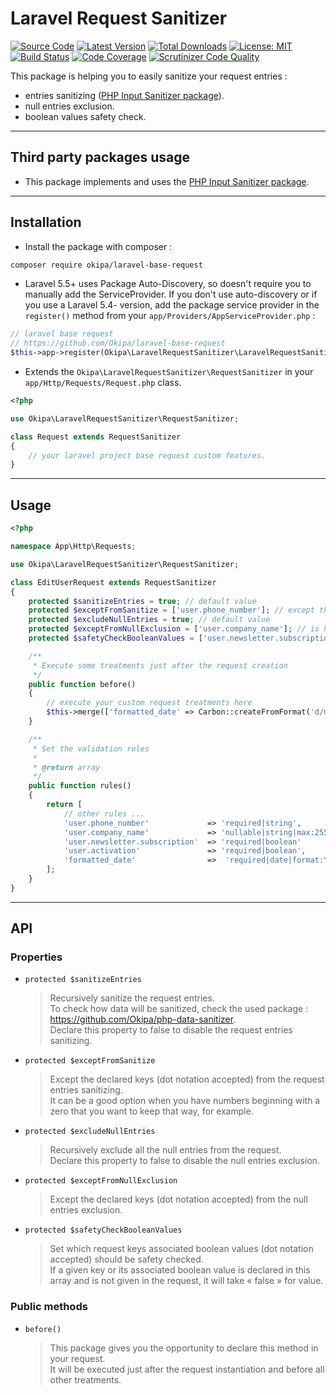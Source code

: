 # Laravel Request Sanitizer

[![Source Code](https://img.shields.io/badge/source-okipa/php--data--sanitizer-blue.svg)](https://github.com/Okipa/laravel-request-sanitizer)
[![Latest Version](https://img.shields.io/github/release/okipa/laravel-request-sanitizer.svg?style=flat-square)](https://github.com/Okipa/laravel-request-sanitizer/releases)
[![Total Downloads](https://img.shields.io/packagist/dt/okipa/laravel-request-sanitizer.svg?style=flat-square)](https://packagist.org/packages/okipa/laravel-request-sanitizer)
[![License: MIT](https://img.shields.io/badge/License-MIT-blue.svg)](https://opensource.org/licenses/MIT)
[![Build Status](https://scrutinizer-ci.com/g/Okipa/laravel-request-sanitizer/badges/build.png?b=master)](https://scrutinizer-ci.com/g/Okipa/laravel-request-sanitizer/build-status/master)
[![Code Coverage](https://scrutinizer-ci.com/g/Okipa/laravel-request-sanitizer/badges/coverage.png?b=master)](https://scrutinizer-ci.com/g/Okipa/laravel-request-sanitizer/?branch=master)
[![Scrutinizer Code Quality](https://scrutinizer-ci.com/g/Okipa/laravel-request-sanitizer/badges/quality-score.png?b=master)](https://scrutinizer-ci.com/g/Okipa/laravel-request-sanitizer/?branch=master)

This package is helping you to easily sanitize your request entries :
- entries sanitizing ([PHP Input Sanitizer package](https://github.com/ACID-Solutions/input-sanitizer)).
- null entries exclusion.
- boolean values safety check.

------------------------------------------------------------------------------------------------------------------------

## Third party packages usage
- This package implements and uses the [PHP Input Sanitizer package](https://github.com/ACID-Solutions/input-sanitizer).

------------------------------------------------------------------------------------------------------------------------

## Installation

- Install the package with composer :
```bash
composer require okipa/laravel-base-request
```

- Laravel 5.5+ uses Package Auto-Discovery, so doesn't require you to manually add the ServiceProvider.
If you don't use auto-discovery or if you use a Laravel 5.4- version, add the package service provider in the `register()` method from your `app/Providers/AppServiceProvider.php` :
```php
// laravel base request
// https://github.com/Okipa/laravel-base-request
$this->app->register(Okipa\LaravelRequestSanitizer\LaravelRequestSanitizerServiceProvider::class);
```

- Extends the `Okipa\LaravelRequestSanitizer\RequestSanitizer` in your `app/Http/Requests/Request.php` class.

```php
<?php

use Okipa\LaravelRequestSanitizer\RequestSanitizer;

class Request extends RequestSanitizer
{
    // your laravel project base request custom features.
}
```

------------------------------------------------------------------------------------------------------------------------

## Usage

```php
<?php

namespace App\Http\Requests;

use Okipa\LaravelRequestSanitizer\RequestSanitizer;

class EditUserRequest extends RequestSanitizer
{
    protected $sanitizeEntries = true; // default value
    protected $exceptFromSanitize = ['user.phone_number']; // except the phone number from the sanitizing treatment in order to keep the phone number first zero (example : 0240506070)
    protected $excludeNullEntries = true; // default value
    protected $exceptFromNullExclusion = ['user.company_name']; // is kept in the request keys even if its value is null
    protected $safetyCheckBooleanValues = ['user.newsletter.subscription','user.activation']; // will make sure that the declared keys will be returned as boolean values in the request (will take « false » as value if not given)

    /**
     * Execute some treatments just after the request creation
     */
    public function before()
    {
        // execute your custom request treatments here
        $this->merge(['formatted_date' => Carbon::createFromFormat('d/m/Y H:i:s', $this->input('user.created_at')->toDateTimeString()]);
    }

    /**
     * Set the validation rules
     *
     * @return array
     */
    public function rules()
    {
        return [
            // other rules ...
            'user.phone_number'             => 'required|string',
            'user.company_name'             => 'nullable|string|max:255',
            'user.newsletter.subscription'  => 'required|boolean'
            'user.activation'               => 'required|boolean',
            'formatted_date'                =>  'required|date|format:Y-m-d H:i:s'
        ];
    }
}
```

------------------------------------------------------------------------------------------------------------------------

## API

### Properties

- `protected $sanitizeEntries`
    > Recursively sanitize the request entries.  
    > To check how data will be sanitized, check the used package : https://github.com/Okipa/php-data-sanitizer.  
    > Declare this property to false to disable the request entries sanitizing.
- `protected $exceptFromSanitize`
    > Except the declared keys (dot notation accepted) from the request entries sanitizing.  
    > It can be a good option when you have numbers beginning with a zero that you want to keep that way, for example.
- `protected $excludeNullEntries`
    > Recursively exclude all the null entries from the request.  
    > Declare this property to false to disable the null entries exclusion.
- `protected $exceptFromNullExclusion`
    > Except the declared keys (dot notation accepted) from the null entries exclusion.
- `protected $safetyCheckBooleanValues`
    > Set which request keys associated boolean values (dot notation accepted) should be safety checked.  
    > If a given key or its associated boolean value is declared in this array and is not given in the request, it will take « false » for value.

### Public methods

- `before()`
    > This package gives you the opportunity to declare this method in your request.  
    > It will be executed just after the request instantiation and before all other treatments.
